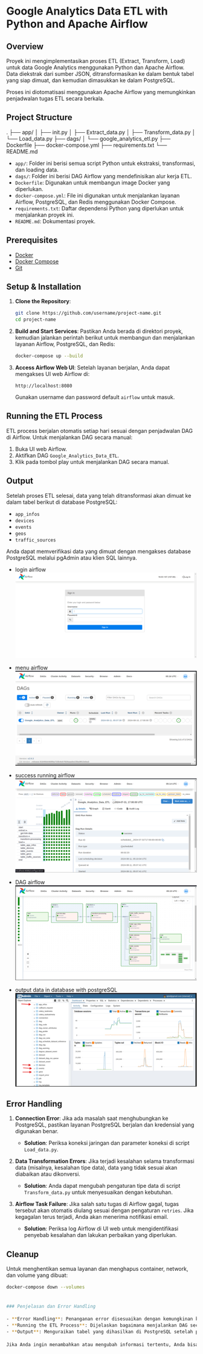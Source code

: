 # Google Analytics Data ETL with Python and Apache Airflow

## Overview

Proyek ini mengimplementasikan proses ETL (Extract, Transform, Load) untuk data Google Analytics menggunakan Python dan Apache Airflow. Data diekstrak dari sumber JSON, ditransformasikan ke dalam bentuk tabel yang siap dimuat, dan kemudian dimasukkan ke dalam PostgreSQL. 

Proses ini diotomatisasi menggunakan Apache Airflow yang memungkinkan penjadwalan tugas ETL secara berkala.

## Project Structure

.
├── app/
│ ├── init.py
│ ├── Extract_data.py
│ ├── Transform_data.py
│ └── Load_data.py
├── dags/
│ └── google_analytics_etl.py
├── Dockerfile
├── docker-compose.yml
├── requirements.txt
└── README.md


- `app/`: Folder ini berisi semua script Python untuk ekstraksi, transformasi, dan loading data.
- `dags/`: Folder ini berisi DAG Airflow yang mendefinisikan alur kerja ETL.
- `Dockerfile`: Digunakan untuk membangun image Docker yang diperlukan.
- `docker-compose.yml`: File ini digunakan untuk menjalankan layanan Airflow, PostgreSQL, dan Redis menggunakan Docker Compose.
- `requirements.txt`: Daftar dependensi Python yang diperlukan untuk menjalankan proyek ini.
- `README.md`: Dokumentasi proyek.

## Prerequisites

- [Docker](https://www.docker.com/get-started)
- [Docker Compose](https://docs.docker.com/compose/install/)
- [Git](https://git-scm.com/downloads)

## Setup & Installation

1. **Clone the Repository**:
    ```bash
    git clone https://github.com/username/project-name.git
    cd project-name
    ```

2. **Build and Start Services**:
    Pastikan Anda berada di direktori proyek, kemudian jalankan perintah berikut untuk membangun dan menjalankan layanan Airflow, PostgreSQL, dan Redis:
    ```bash
    docker-compose up --build
    ```

3. **Access Airflow Web UI**:
    Setelah layanan berjalan, Anda dapat mengakses UI web Airflow di:
    ```
    http://localhost:8080
    ```
    Gunakan username dan password default `airflow` untuk masuk.

## Running the ETL Process

ETL process berjalan otomatis setiap hari sesuai dengan penjadwalan DAG di Airflow. Untuk menjalankan DAG secara manual:

1. Buka UI web Airflow.
2. Aktifkan DAG `Google_Analytics_Data_ETL`.
3. Klik pada tombol play untuk menjalankan DAG secara manual.

## Output

Setelah proses ETL selesai, data yang telah ditransformasi akan dimuat ke dalam tabel berikut di database PostgreSQL:

- `app_infos`
- `devices`
- `events`
- `geos`
- `traffic_sources`

Anda dapat memverifikasi data yang dimuat dengan mengakses database PostgreSQL melalui pgAdmin atau klien SQL lainnya.

- login airflow
![Architecture Overview](./Images/airflow_1.png)

- menu airflow
![Architecture Overview](./Images/airflow_2.png)

- success running airflow
![Architecture Overview](./Images/airflow_3.png)

- DAG airflow
![Architecture Overview](./Images/airflow_4.png)

- output data in database with postgreSQL
![Architecture Overview](./Images/database.png)

## Error Handling

1. **Connection Error**: Jika ada masalah saat menghubungkan ke PostgreSQL, pastikan layanan PostgreSQL berjalan dan kredensial yang digunakan benar.
   - **Solution**: Periksa koneksi jaringan dan parameter koneksi di script `Load_data.py`.

2. **Data Transformation Errors**: Jika terjadi kesalahan selama transformasi data (misalnya, kesalahan tipe data), data yang tidak sesuai akan diabaikan atau dikonversi.
   - **Solution**: Anda dapat mengubah pengaturan tipe data di script `Transform_data.py` untuk menyesuaikan dengan kebutuhan.

3. **Airflow Task Failure**: Jika salah satu tugas di Airflow gagal, tugas tersebut akan otomatis diulang sesuai dengan pengaturan `retries`. Jika kegagalan terus terjadi, Anda akan menerima notifikasi email.
   - **Solution**: Periksa log Airflow di UI web untuk mengidentifikasi penyebab kesalahan dan lakukan perbaikan yang diperlukan.

## Cleanup

Untuk menghentikan semua layanan dan menghapus container, network, dan volume yang dibuat:

```bash
docker-compose down --volumes


### Penjelasan dan Error Handling

- **Error Handling**: Penanganan error disesuaikan dengan kemungkinan kesalahan yang dapat terjadi selama proses ETL, seperti kesalahan koneksi ke database atau kesalahan tipe data selama transformasi.
- **Running the ETL Process**: Dijelaskan bagaimana menjalankan DAG secara manual melalui UI Airflow.
- **Output**: Menguraikan tabel yang dihasilkan di PostgreSQL setelah proses ETL.

Jika Anda ingin menambahkan atau mengubah informasi tertentu, Anda bisa memperbarui file README.md sesuai kebutuhan.

